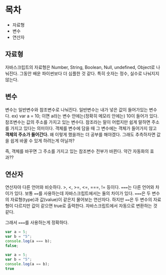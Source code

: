 

# 목차
* 자료형
* 변수
* 연산자

## 자료형
자바스크립트의 자료형은 Number, String, Boolean, Null, undefined, Object로 나눠진다. 그동안 배운 파이썬보다 더 심플한 것 같다. 특히 숫자는 정수, 실수로 나눠지지 않는다. 

## 변수
변수는 일반변수와 참조변수로 나눠진다. 일반변수는 내가 넣은 값이 들어가있는 변수다. ex) var a = 10; 이면 a라는 변수 안에는(정확히 메모리 안에는) 10이 들어가 있다. 
참조변수는 값의 주소를 가지고 있는 변수다. 참조라는 말이 어렵지만 쉽게 말하면 주소를 가지고 있다는 의미이다. 객체를 변수에 담을 때 그 변수에는 객체가 들어가지 않고 **객체의 주소가 들어간다.** 왜 이렇게 했을까는 더 공부를 해야겠다. 그래도 추측하자면 값을 쉽게 바꿀 수 있게 하려는게 아닐까? 

즉, 객체를 바꾸면 그 주소를 가지고 있는 참조변수 전부가 바뀐다. 약간 자동화의 효과?? 

## 연산자
연산자야 다른 언어와 비슷하다. >, <, >=, <=, ===, != 등이다. `===`는 다른 언어와 차이가 있다. 보통 `==`를 사용하는데 자바스크립트에서는 둘의 차이가 있다. `===`은 두 변수의 자료형(type)과 값(value)이 같은지 물어보는 연산자다. 
하지만 `==`은 두 변수의 자료형이 다르지만 값이 같으면 true로 출력한다.
자바스크립트에서 자동으로 변환하는 것 같다. 

그래서 `===`를 사용하는게 정확하다. 

```javascript
var a = 5;
var b = "5";
console.log(a === b);
false; 

var a = 5;
var b = "5";
console.log(a == b);
true
```
